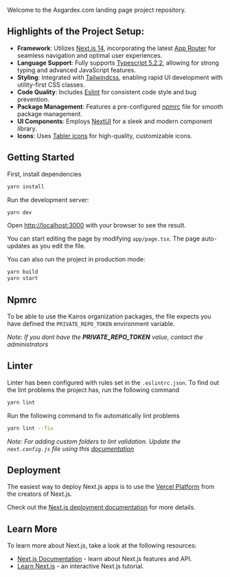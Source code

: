 Welcome to the Asgardex.com landing page project repository. 

## Highlights of the Project Setup:

- **Framework**: Utilizes [Next.js 14](https://nextjs.org/), incorporating the latest [App Router](https://nextjs.org/docs) for seamless navigation and optimal user experiences.
- **Language Support**: Fully supports [Typescript 5.2.2](https://www.typescriptlang.org/), allowing for strong typing and advanced JavaScript features.
- **Styling**: Integrated with [Tailwindcss](https://tailwindcss.com/), enabling rapid UI development with utility-first CSS classes.
- **Code Quality**: Includes [Eslint](https://eslint.org/) for consistent code style and bug prevention.
- **Package Management**: Features a pre-configured [npmrc](https://docs.npmjs.com/cli/v9/configuring-npm/npmrc) file for smooth package management.
- **UI Components**: Employs [NextUI](https://nextui.org/) for a sleek and modern component library.
- **Icons**: Uses [Tabler icons](https://tabler-icons.io/) for high-quality, customizable icons.


## Getting Started

First, install dependencies

```bash
yarn install
```
Run the development server:

```bash
yarn dev
```

Open [http://localhost:3000](http://localhost:3000) with your browser to see the result.

You can start editing the page by modifying `app/page.tsx`. The page auto-updates as you edit the file.


You can also run the project in production mode:

```bash
yarn build
yarn start
```

## Npmrc

To be able to use the Kairos organization packages, the file expects you have defined the `PRIVATE_REPO_TOKEN` environment variable.

*Note: If you dont have the **PRIVATE_REPO_TOKEN** value, contact the administrators*
 
## Linter

Linter has been configured with rules set in the `.eslintrc.json`. To find out the lint problems the project has, run the following command

```bash
yarn lint
```

Run the following command to fix automatically lint problems

```bash
yarn lint --fix
```

*Note: For adding custom folders to lint validation. Update the `next.config.js` file using this [documentation](https://nextjs.org/docs/pages/building-your-application/configuring/eslint)*

## Deployment

The easiest way to deploy Next.js apps is to use the [Vercel Platform](https://vercel.com/new?utm_medium=default-template&filter=next.js&utm_source=create-next-app&utm_campaign=create-next-app-readme) from the creators of Next.js.

Check out the [Next.js deployment documentation](https://nextjs.org/docs/app/building-your-application/deploying) for more details.

## Learn More

To learn more about Next.js, take a look at the following resources:

- [Next.js Documentation](https://nextjs.org/docs) - learn about Next.js features and API.
- [Learn Next.js](https://nextjs.org/learn) - an interactive Next.js tutorial.


